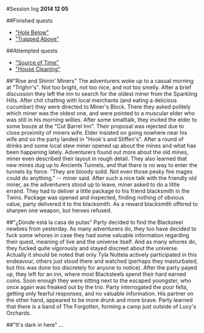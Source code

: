 #Session log
__2014 12 05__

##Finished quests
  * ["Hole Below"](./01_Hole_Below.md)
  * ["Trapped Above"](./01_Trapped_Above.md)

##Attempted quests
  * ["Source of Time"](./03_Source_of_Time.md)
  * ["House Cleaning"](./02_House_Cleaning.md)

##"Rise and Shinin' Miners"
  The adventurers woke up to a casual morning at "Trlghrr's". Not too bright,
  not too nice, and not too smelly. After a brief discussion they left the inn
  to search for the oldest miner from the Sparkling Hills. After chit chatting
  with local merchants (and eating a delicious cucumber) they were directed to
  Miner's Block. There they asked politely which miner was the oldest one, and
  were pointed to a muscular elder who was still in his morning willies.
  After some smalltalk, they invited the elder to some booze at the "Cut Barrel
  Inn". Their proposal was rejected due to close proximity of miners wife.
  Elder insisted on going nowhere near his wife and so the party landed in
  "Hook's and Stiffen's". After a round of drinks and some local stew miner
  opened up about the mines and what has been happening lately. Adventurers
  found out more about the old mines, miner even described their layout in
  rough detail. They also learned that new mines dug up to Ancients Tunnels,
  and that there is no way to enter the tunnels by force. "They are bloody
  solid. Not even those pesky fire mages could do anything." -- miner said.
  After such a nice talk with the friendly old miner, as the adventurers stood
  up to leave, miner asked to do a little errand. They had to deliver a little
  package to his friend blacksmith in the Twins. Package was opened and
  inspected, finding nothing of obvious value, party delivered it to the
  blacksmith. As a reward blacksmith offered to sharpen one weapon, but
  heroes refused.

##"¿Dónde está la casa de putas"
  Party decided to find the Blacksteel newbies from yesterday. As many
  adventurers do, they too have decided to fuck some whores in case they had
  some valuable information regarding their quest, meaning of live and the
  universe itself. And as many whores do, they fucked quite vigorously and
  stayed discreet about the universe. Actually it should be noted that only
  Tyla Nuttela actively participated in this endeavour, others just stood there
  and watched (perhaps they masturbated, but this was done too discretely for
  anyone to notice). After the party payed up, they left for an inn, where most
  Blacksteels spend their hard earned coins. Soon enough they were sitting next
  to the escaped youngster, who once again was freaked out by the trio. Party
  interrogated the poor fella, getting only fearful responses, and no valuable
  information. His partner on the other hand, appeared to be more drunk and
  more brave. Party learned that there is a band of The Forgotten, forming a
  camp just outside of Lucy's Orchards.

##"It's dark in here"
  ...
